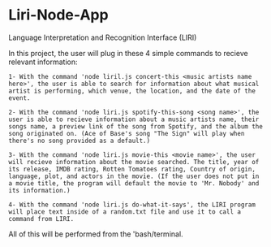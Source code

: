 # Liri-Node-App
Language Interpretation and Recognition Interface (LIRI)

In this project, the user will plug in these 4 simple commands to recieve relevant information:
    
    1- With the command 'node liril.js concert-this <music artists name here>', the user is able to search for information about what musical artist is performing, which venue, the location, and the date of the event.

    2- With the command 'node liri.js spotify-this-song <song name>', the user is able to recieve information about a music artists name, their songs name, a preview link of the song from Spotify, and the album the song originated on. (Ace of Base's song "The Sign" will play when there's no song provided as a default.)

    3- With the command 'node liri.js movie-this <movie name>', the user will recieve information about the movie searched. The title, year of its release, IMDB rating, Rotten Tomatoes rating, Country of origin, language, plot, and actors in the movie. (If the user does not put in a movie title, the program will default the movie to 'Mr. Nobody' and its information.)

    4- With the command 'node liri.js do-what-it-says', the LIRI program will place text inside of a random.txt file and use it to call a command from LIRI.

All of this will be performed from the 'bash/terminal.    
  
